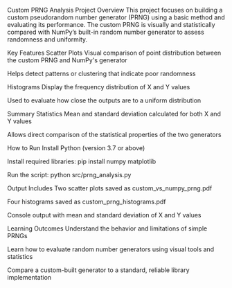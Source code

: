 Custom PRNG Analysis
Project Overview
This project focuses on building a custom pseudorandom number generator (PRNG) using a basic method and evaluating its performance. The custom PRNG is visually and statistically compared with NumPy’s built-in random number generator to assess randomness and uniformity.

Key Features
Scatter Plots
Visual comparison of point distribution between the custom PRNG and NumPy's generator

Helps detect patterns or clustering that indicate poor randomness

Histograms
Display the frequency distribution of X and Y values

Used to evaluate how close the outputs are to a uniform distribution

Summary Statistics
Mean and standard deviation calculated for both X and Y values

Allows direct comparison of the statistical properties of the two generators

 How to Run
Install Python (version 3.7 or above)

Install required libraries:
pip install numpy matplotlib

Run the script:
python src/prng_analysis.py

Output Includes
Two scatter plots saved as custom_vs_numpy_prng.pdf

Four histograms saved as custom_prng_histograms.pdf

Console output with mean and standard deviation of X and Y values

Learning Outcomes
Understand the behavior and limitations of simple PRNGs

Learn how to evaluate random number generators using visual tools and statistics

Compare a custom-built generator to a standard, reliable library implementation
